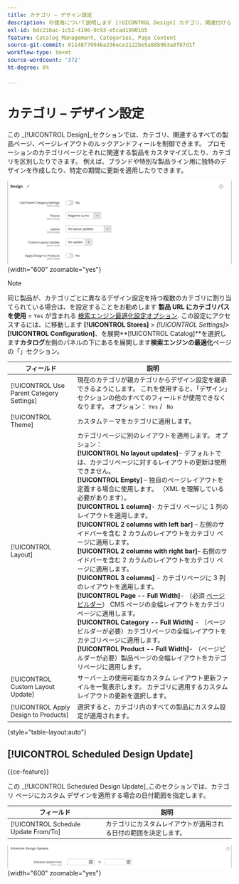 ```yaml
---
title: カテゴリ – デザイン設定
description: の使用について説明します [!UICONTROL Design] カテゴリ、関連付けられたすべての製品ページおよびページレイアウトのルックアンドフィールを定義するための設定。
exl-id: 6dc216ac-1c52-4196-9c93-e5cad19901b5
feature: Catalog Management, Categories, Page Content
source-git-commit: 01148770946a236ece2122be5a88b963a0f07d1f
workflow-type: tm+mt
source-wordcount: '372'
ht-degree: 0%

---
```


# カテゴリ – デザイン設定

この _[!UICONTROL Design]_セクションでは、カテゴリ、関連するすべての製品ページ、ページレイアウトのルックアンドフィールを制御できます。 プロモーションのカテゴリページとそれに関連する製品をカスタマイズしたり、カテゴリを区別したりできます。 例えば、ブランドや特別な製品ライン用に独特のデザインを作成したり、特定の期間に更新を適用したりできます。

![カテゴリのデザイン設定](./assets/category-design.png){width="600" zoomable="yes"}

>[!NOTE]
>
>同じ製品が、カテゴリごとに異なるデザイン設定を持つ複数のカテゴリに割り当てられている場合は、を設定することをお勧めします **製品 URL にカテゴリパスを使用** = `Yes` が含まれる [検索エンジン最適化設定オプション](../configuration-reference/catalog/catalog.md#search-engine-optimization). この設定にアクセスするには、に移動します  **[!UICONTROL Stores]** > _[!UICONTROL Settings]_>**[!UICONTROL Configuration]**、を展開&#x200B;**[!UICONTROL Catalog]**を選択します&#x200B;**カタログ**左側のパネルの下にあるを展開します&#x200B;**検索エンジンの最適化**ページの「」セクション。

| フィールド | 説明 |
|--- |--- |
| [!UICONTROL Use Parent Category Settings] | 現在のカテゴリが親カテゴリからデザイン設定を継承できるようにします。 これを使用すると、「デザイン」セクションの他のすべてのフィールドが使用できなくなります。 オプション： `Yes` / ` No` |
| [!UICONTROL Theme] | カスタムテーマをカテゴリに適用します。 |
| [!UICONTROL Layout] | カテゴリページに別のレイアウトを適用します。 オプション： <br/>**[!UICONTROL No layout updates]**- デフォルトでは、カテゴリページに対するレイアウトの更新は使用できません。<br/>**[!UICONTROL Empty]**  – 独自のページレイアウトを定義する場合に使用します。 （XML を理解している必要があります）。 <br/>**[!UICONTROL 1 column]**- カテゴリ ページに 1 列のレイアウトを適用します。<br/>**[!UICONTROL 2 columns with left bar]**  – 左側のサイドバーを含む 2 カラムのレイアウトをカテゴリ ページに適用します。 <br/>**[!UICONTROL 2 columns with right bar]**– 右側のサイドバーを含む 2 カラムのレイアウトをカテゴリ ページに適用します。<br/>**[!UICONTROL 3 columns]** - カテゴリページに 3 列のレイアウトを適用します。<br/>**[!UICONTROL Page -- Full Width]**- （必須 [ページビルダー](../page-builder/introduction.md)） CMS ページの全幅レイアウトをカテゴリページに適用します。<br/>**[!UICONTROL Category -- Full Width]** - （ページビルダーが必要）カテゴリページの全幅レイアウトをカテゴリページに適用します。 <br/>**[!UICONTROL Product -- Full Width]**- （ページビルダーが必要）製品ページの全幅レイアウトをカテゴリページに適用します。 |
| [!UICONTROL Custom Layout Update] | サーバー上の使用可能なカスタム レイアウト更新ファイルを一覧表示します。 カテゴリに適用するカスタムレイアウトの更新を選択します。 |
| [!UICONTROL Apply Design to Products] | 選択すると、カテゴリ内のすべての製品にカスタム設定が適用されます。 |

{style="table-layout:auto"}

## [!UICONTROL Scheduled Design Update]

{{ce-feature}}

この _[!UICONTROL Scheduled Design Update]_このセクションでは、カテゴリ ページにカスタム デザインを適用する場合の日付範囲を指定します。

| フィールド | 説明 |
|--- |--- |
| [!UICONTROL Schedule Update From/To] | カテゴリにカスタムレイアウトが適用される日付の範囲を決定します。 |

![スケジュールされたデザインの更新](./assets/category-scheduled-design-update.png){width="600" zoomable="yes"}
